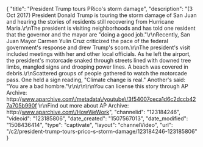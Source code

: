 {
    "title": "President Trump tours PRico's storm damage",
    "description": "(3 Oct 2017) President Donald Trump is touring the storm damage of San Juan and hearing the stories of residents still recovering from Hurricane Maria.\r\nThe president is visiting neighborhoods and has told one resident that the governor and the mayor are \"doing a good job.\"\r\nRecently, San Juan Mayor Carmen Yulin Cruz criticized the pace of the federal government's response and drew Trump's scorn.\r\nThe president's visit included meetings with her and other local officials. As he left the airport, the president's motorcade snaked through streets lined with downed tree limbs, mangled signs and drooping power lines. A beach was covered in debris.\r\nScattered groups of people gathered to watch the motorcade pass. One held a sign reading, \"Climate change is real.\" Another's said: \"You are a bad hombre.\"\r\n\r\n\r\nYou can license this story through AP Archive: http:\/\/www.aparchive.com\/metadata\/youtube\/3f54007ceca1d6c2dccb427a705b990f \r\nFind out more about AP Archive: http:\/\/www.aparchive.com\/HowWeWork",
    "channelid": "123184246",
    "videoid": "123185806",
    "date_created": "1507567013",
    "date_modified": "1508436414",
    "type": "captivate",
    "layout": "channelVideo",
    "url": "\/c2\/president-trump-tours-prico-s-storm-damage\/123184246-123185806"
}